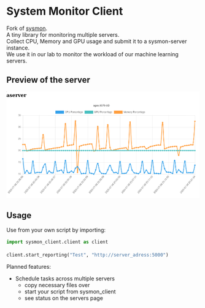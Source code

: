 # System Monitor Client

Fork of [sysmon](https://github.com/raphaelmemmesheimer/sysmon).  
A tiny library for monitoring multiple servers.  
Collect CPU, Memory and GPU usage and submit it to a sysmon-server instance.  
We use it in our lab to monitor the workload of our machine learning servers.

## Preview of the server

![Sysmon preview](../img/preview.png)

## Usage

Use from your own script by importing:

```python
import sysmon_client.client as client

client.start_reporting("Test", "http://server_adress:5000")
```

Planned features:

* Schedule tasks across multiple servers
  * copy necessary files over
  * start your script from sysmon_client
  * see status on the servers page  